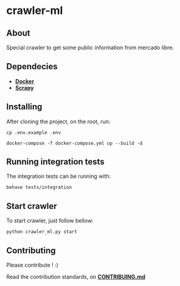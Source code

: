 crawler-ml
=====================

## About

Special crawler to get some public information from mercado libre.

## Dependecies

* [**Docker**](https://www.docker.com/)
* [**Scrapy**](https://scrapy.org/)

## Installing

After cloning the project, on the root, run:

```
cp .env.example .env
```

```
docker-compose -f docker-compose.yml up --build -d
```

## Running integration tests

The integration tests can be running with:

```
behave tests/integration
```

## Start crawler

To start crawler, just follow bellow:

```
python crawler_ml.py start
```

## Contributing

Please contribute ! :)

Read the contribution standards, on [**CONTRIBUING.md**](./CONTRIBUTING.md)


